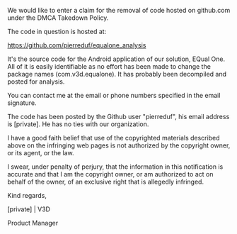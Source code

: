 We would like to enter a claim for the removal of code hosted on github.com under the DMCA Takedown Policy.

The code in question is hosted at:

https://github.com/pierreduf/equalone_analysis

It's the source code for the Android application of our solution, EQual One. All of it is easily identifiable as no effort has been made to change the package names (com.v3d.equalone). It has probably been decompiled and posted for analysis.

You can contact me at the email or phone numbers specified in the email signature.

The code has been posted by the Github user "pierreduf", his email address is [private]. He has no ties with our organization.

I have a good faith belief that use of the copyrighted materials described above on the infringing web pages is not authorized by the copyright owner, or its agent, or the law.

I swear, under penalty of perjury, that the information in this notification is accurate and that I am the copyright owner, or am authorized to act on behalf of the owner, of an exclusive right that is allegedly infringed.

Kind regards,

[private] | V3D

Product Manager
